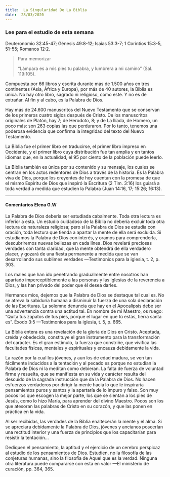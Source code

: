 ```yaml
---
title:  La Singularidad De La Biblia
date:  28/03/2020
---
```


### Lee para el estudio de esta semana
Deuteronomio 32:45-47; Génesis 49:8-12; Isaías 53:3-7; 1 Corintios 15:3-5, 51-55; Romanos 12:2.

> <p>Para memorizar</p>
> “Lámpara es a mis pies tu palabra, y lumbrera a mi camino” (Sal. 119:105).

Compuesta por 66 libros y escrita durante más de 1.500 años en tres continentes (Asia, África y Europa), por más de 40 autores, la Biblia es única. No hay otro libro, sagrado ni religioso, como este. Y no es de extrañar. Al fin y al cabo, es la Palabra de Dios.

Hay más de 24.600 manuscritos del Nuevo Testamento que se conservan de los primeros cuatro siglos después de Cristo. De los manuscritos originales de Platón, hay 7; de Herodoto, 8; y de La Ilíada, de Homero, un poco más: son 263 copias las que perduraron. Por lo tanto, tenemos una poderosa evidencia que confirma la integridad del texto del Nuevo Testamento.

La Biblia fue el primer libro en traducirse, el primer libro impreso en Occidente, y el primer libro cuya distribución fue tan amplia y en tantos idiomas que, en la actualidad, el 95 por ciento de la población puede leerlo.

La Biblia también es única por su contenido y su mensaje, los cuales se centran en los actos redentores de Dios a través de la historia. Es la Palabra viva de Dios, porque los creyentes de hoy cuentan con la promesa de que el mismo Espíritu de Dios que inspiró la Escritura (2 Tim. 3:16) los guiará a toda verdad a medida que estudien la Palabra (Juan 14:16, 17; 15:26; 16:13).

---

#### Comentarios Elena G.W

La Palabra de Dios debería ser estudiada cabalmente. Toda otra lectura es inferior a esta. Un estudio cuidadoso de la Biblia no debería excluir toda otra lectura de naturaleza religiosa; pero si la Palabra de Dios se estudia con oración, toda lectura que tienda a apartar la mente de ella será excluida. Si estudiamos la Palabra de Dios con interés, y oramos para comprenderla, descubriremos nuevas bellezas en cada línea. Dios revelará preciosas verdades con tanta claridad, que la mente obtendrá de ella verdadero placer, y gozará de una fiesta permanente a medida que se van desarrollando sus sublimes verdades —Testimonios para la iglesia, t. 2, p. 303.

Los males que han ido penetrando gradualmente entre nosotros han apartado imperceptiblemente a las personas y las iglesias de la reverencia a Dios, y las han privado del poder que él desea darles.

Hermanos míos, dejemos que la Palabra de Dios se destaque tal cual es. No se atreva la sabiduría humana a disminuir la fuerza de una sola declaración de las Escrituras. La solemne denuncia que hay en el Apocalipsis debe ser una advertencia contra una actitud tal. En nombre de mi Maestro, os ruego: “Quita tus zapatos de tus pies, porque el lugar en que tú estás, tierra santa es”. Éxodo 3:5 —Testimonios para la iglesia, t. 5, p. 665.

La Biblia entera es una revelación de la gloria de Dios en Cristo. Aceptada, creída y obedecida, constituye el gran instrumento para la transformación del carácter. Es el gran estímulo, la fuerza que constriñe, que vivifica las facultades físicas, mentales y espirituales y encauza debidamente la vida.

La razón por la cual los jóvenes, y aun los de edad madura, se ven tan fácilmente inducidos a la tentación y al pecado es porque no estudian la Palabra de Dios ni la meditan como debieran. La falta de fuerza de voluntad firme y resuelta, que se manifiesta en su vida y carácter resulta del descuido de la sagrada instrucción que da la Palabra de Dios. No hacen esfuerzos verdaderos por dirigir la mente hacia lo que le inspiraría pensamientos puros y santos y la apartaría de lo impuro y falso. Son muy pocos los que escogen la mejor parte, los que se sientan a los pies de Jesús, como lo hizo María, para aprender del divino Maestro. Pocos son los que atesoran las palabras de Cristo en su corazón, y que las ponen en práctica en la vida.

Al ser recibidas, las verdades de la Biblia enaltecerán la mente y el alma. Si se apreciara debidamente la Palabra de Dios, jóvenes y ancianos poseerían una rectitud interior y una fuerza de principios que los capacitarían para resistir la tentación…

Dediquen el pensamiento, la aptitud y el ejercicio de un cerebro perspicaz al estudio de los pensamientos de Dios. Estudien, no la filosofía de las conjeturas humanas, sino la filosofía de Aquel que es la verdad. Ninguna otra literatura puede compararse con esta en valor —El ministerio de curación, pp. 364, 365.